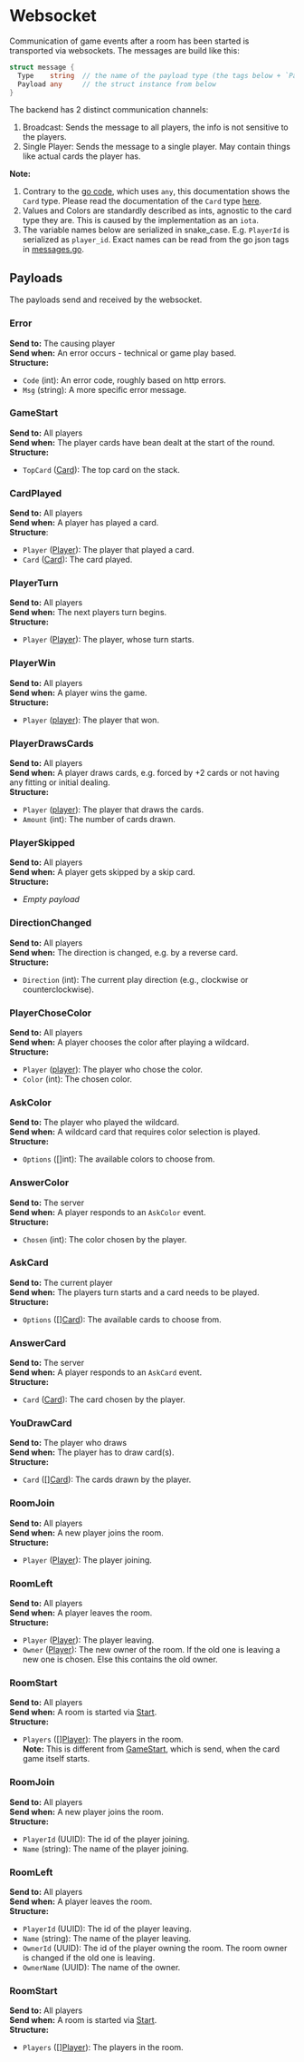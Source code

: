 # Websocket
Communication of game events after a room has been started is transported via websockets.
The messages are build like this:
```go
struct message {
  Type    string  // the name of the payload type (the tags below + `Payload`)
  Payload any     // the struct instance from below
}
```
The backend has 2 distinct communication channels:
1. Broadcast: Sends the message to all players, the info is not sensitive to the players.
1. Single Player: Sends the message to a single player. May contain things like actual cards the player has.

**Note:**  
1. Contrary to the [go code](backend/api/ws/messages.go), which uses `any`, this documentation shows the `Card` type. Please read the documentation of the `Card` type [here](/docs/backend/models.md#card).
1. Values and Colors are standardly described as ints, agnostic to the card type they are. This is caused by the implementation as an `iota`. 
1. The variable names below are serialized in snake_case. E.g. `PlayerId` is serialized as `player_id`. Exact names can be read from the go json tags in [messages.go](/backend/api/ws/messages.go).

## Payloads
The payloads send and received by the websocket. 

### Error
**Send to:**  The causing player  
**Send when:** An error occurs - technical or game play based.  
**Structure:**   
- `Code` (int): An error code, roughly based on http errors.
- `Msg` (string): A more specific error message.
### GameStart  
**Send to:** All players  
**Send when:** The player cards have bean dealt at the start of the round.  
**Structure:**   
- `TopCard` ([Card](/docs/backend/models.md#card)): The top card on the stack.
### CardPlayed  
**Send to:** All players  
**Send when:** A player has played a card.  
**Structure**:  
- `Player` ([Player](/docs/backend/models.md#player)): The player that played a card.
- `Card` ([Card](/docs/backend/models.md#card)): The card played.
### PlayerTurn
**Send to:** All players  
**Send when:** The next players turn begins.  
**Structure:**  
- `Player` ([Player](/docs/backend/models.md#player)): The player, whose turn starts. 
### PlayerWin
**Send to:** All players    
**Send when:** A player wins the game.    
**Structure:**
- `Player` ([player](/docs/backend/models.md#player)): The player that won.
### PlayerDrawsCards  
**Send to:** All players  
**Send when:** A player draws cards, e.g. forced by +2 cards or not having any fitting or initial dealing.   
**Structure:**   
- `Player` ([player](/docs/backend/models.md#player)): The player that draws the cards. 
- `Amount` (int): The number of cards drawn.

### PlayerSkipped
**Send to:** All players   
**Send when:** A player gets skipped by a skip card.  
**Structure:**   
- *Empty payload*  

### DirectionChanged
**Send to:** All players  
**Send when:** The direction is changed, e.g. by a reverse card.  
**Structure:**   
- `Direction` (int): The current play direction (e.g., clockwise or counterclockwise).  

### PlayerChoseColor
**Send to:** All players  
**Send when:** A player chooses the color after playing a wildcard.  
**Structure:**   
- `Player` ([player](/docs/backend/models.md#player)): The player who chose the color. 
- `Color` (int): The chosen color.

### AskColor
**Send to:** The player who played the wildcard.  
**Send when:** A wildcard card that requires color selection is played.   
**Structure:**  
- `Options` ([]int): The available colors to choose from.  

### AnswerColor
**Send to:** The server    
**Send when:** A player responds to an `AskColor` event.   
**Structure:**  
- `Chosen` (int): The color chosen by the player.  

### AskCard
**Send to:** The current player  
**Send when:** The players turn starts and a card needs to be played.  
**Structure:**    
- `Options` (\[\][Card](/docs/backend/models.md#card)): The available cards to choose from.  

### AnswerCard
**Send to:** The server    
**Send when:** A player responds to an `AskCard` event.    
**Structure:**  
- `Card` ([Card](/docs/backend/models.md#card)): The card chosen by the player.  

### YouDrawCard
**Send to:** The player who draws    
**Send when:** The player has to draw card(s).  
**Structure:**  
- `Card` (\[\][Card](/docs/backend/models.md#card)): The cards drawn by the player.  

### RoomJoin
**Send to:** All players  
**Send when:** A new player joins the room.  
**Structure:**  
- `Player` ([Player](/docs/backend/models.md#player)): The player joining.

### RoomLeft
**Send to:** All players  
**Send when:** A player leaves the room.  
**Structure:**  
- `Player` ([Player](/docs/backend/models.md#player)): The player leaving.
- `Owner` ([Player](/docs/backend/models.md#player)): The new owner of the room. If the old one is leaving a new one is chosen. Else this contains the old owner.

### RoomStart
**Send to:** All players  
**Send when:** A room is started via [Start](/docs/backend/restapi.md#start).  
**Structure:**  
- `Players` (\[\][Player](/docs/backend/models.md#player)): The players in the room.  
**Note:** This is different from [GameStart](#gamestart), which is send, when the card game itself starts.

### RoomJoin
**Send to:** All players  
**Send when:** A new player joins the room.  
**Structure:**  
- `PlayerId` (UUID): The id of the player joining.
- `Name` (string): The name of the player joining.

### RoomLeft
**Send to:** All players  
**Send when:** A player leaves the room.  
**Structure:**  
- `PlayerId` (UUID): The id of the player leaving.
- `Name` (string): The name of the player leaving.
- `OwnerId` (UUID): The id of the player owning the room. The room owner is changed if the old one is leaving.
- `OwnerName` (UUID): The name of the owner.

### RoomStart
**Send to:** All players  
**Send when:** A room is started via [Start](/docs/backend/restapi.md#start).  
**Structure:**  
- `Players` (\[\][Player](/docs/backend/models.md#player)): The players in the room.

